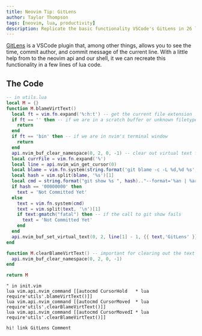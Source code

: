 ```yaml
---
title: Neovim Tip: GitLens
author: Taylor Thompson
tags: [neovim, lua, productivity]
description: Replicate the basic functionality VSCode's GitLens in 26 lines of lua
---
```



[GitLens](https://marketplace.visualstudio.com/items?itemName=eamodio.gitlens) is a VSCode plugin that, among other things, allows you to see the time, commit author, and commit message of the current line. With a little help from to the neovim api and our shell, it we can recreate this functionality in a few lines of lua code.


## The Code

```lua
-- in utils.lua
local M = {}
function M.blameVirtText()
  local ft = vim.fn.expand('%:h:t') -- get the current file extension
  if ft == '' then -- if we are in a scratch buffer or unknown filetype
    return
  end
  if ft == 'bin' then -- if we are in nvim's terminal window
    return
  end
  api.nvim_buf_clear_namespace(0, 2, 0, -1) -- clear out virtual text from namespace 2 (the namespace we will set later)
  local currFile = vim.fn.expand('%')
  local line = api.nvim_win_get_cursor(0)
  local blame = vim.fn.system(string.format('git blame -c -L %d,%d %s', line[1], line[1], currFile))
  local hash = vim.split(blame, '%s')[1]
  local cmd = string.format("git show %s ", hash).."--format='%an | %ar | %s'"
  if hash == '00000000' then
    text = 'Not Committed Yet'
  else
    text = vim.fn.system(cmd)
    text = vim.split(text, '\n')[1]
    if text:gmatch("fatal") then -- if the call to git show fails
      text = 'Not Committed Yet'
    end
  end
  api.nvim_buf_set_virtual_text(0, 2, line[1] - 1, {{ text,'GitLens' }}, {}) -- set virtual text for namespace 2 with the content from git and assign it to the higlight group 'GitLens'
end

function M.clearBlameVirtText() -- important for clearing out the text when our cursor moves
  api.nvim_buf_clear_namespace(0, 2, 0, -1)
end

return M
```

```vim
" in init.vim
lua vim.api.nvim_command [[autocmd CursorHold   * lua require'utils'.blameVirtText()]]
lua vim.api.nvim_command [[autocmd CursorMoved  * lua require'utils'.clearBlameVirtText()]]
lua vim.api.nvim_command [[autocmd CursorMovedI * lua require'utils'.clearBlameVirtText()]]

hi! link GitLens Comment
```
